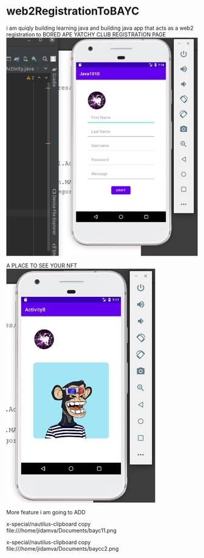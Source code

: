 # web2RegistrationToBAYC
i am quiqly building learning java and building java app that acts as a web2 registration to BORED APE YATCHY CLUB
REGISTRATION PAGE
![MarineGEO circle logo](/assets/bayc11.png "MarineGEO logo")

A PLACE TO SEE YOUR NFT
![MarineGEO circle logo](/assets/baycc2.png "MarineGEO logo")

More feature i am going to ADD

x-special/nautilus-clipboard
copy
file:///home/jidamva/Documents/bayc11.png

x-special/nautilus-clipboard
copy
file:///home/jidamva/Documents/baycc2.png





